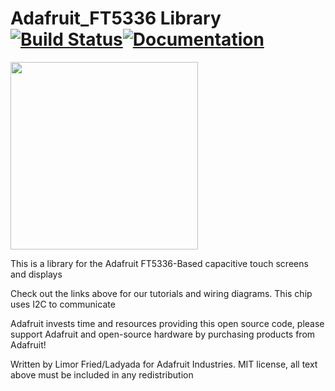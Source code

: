 # Adafruit_FT5336 Library [![Build Status](https://github.com/adafruit/Adafruit_FT5336/workflows/Arduino%20Library%20CI/badge.svg)](https://github.com/adafruit/Adafruit_FT5336/actions)[![Documentation](https://github.com/adafruit/ci-arduino/blob/master/assets/doxygen_badge.svg)](http://adafruit.github.io/Adafruit_FT5336/html/index.html)

<img src="https://cdn-shop.adafruit.com/970x728/1947-05.jpg" height="300"/>

This is a library for the Adafruit FT5336-Based capacitive touch screens and displays

Check out the links above for our tutorials and wiring diagrams. This chip uses I2C to communicate

Adafruit invests time and resources providing this open source code, please support Adafruit and open-source hardware by purchasing products from Adafruit!

Written by Limor Fried/Ladyada for Adafruit Industries.
MIT license, all text above must be included in any redistribution

